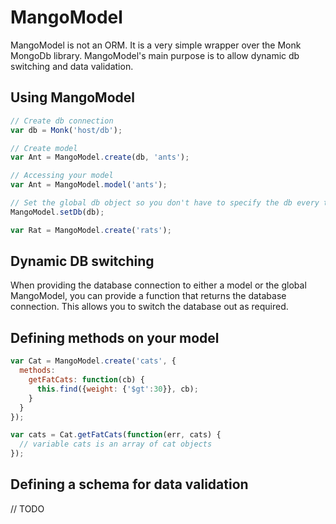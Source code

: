 MangoModel
==========

MangoModel is not an ORM. It is a very simple wrapper over the Monk MongoDb library. MangoModel's main purpose is to allow dynamic db switching and data validation.

Using MangoModel
----------------

```js
// Create db connection
var db = Monk('host/db');

// Create model
var Ant = MangoModel.create(db, 'ants');

// Accessing your model
var Ant = MangoModel.model('ants');

// Set the global db object so you don't have to specify the db every time you define a model
MangoModel.setDb(db);

var Rat = MangoModel.create('rats');
```

Dynamic DB switching
--------------------

When providing the database connection to either a model or the global MangoModel, you can provide a function that returns the database connection. This allows you to switch the database out as required.

Defining methods on your model
------------------------------

```js
var Cat = MangoModel.create('cats', {
  methods:
    getFatCats: function(cb) {
      this.find({weight: {'$gt':30}}, cb);
    }
  }
});

var cats = Cat.getFatCats(function(err, cats) {
  // variable cats is an array of cat objects
});
```

Defining a schema for data validation
-------------------------------------

// TODO
